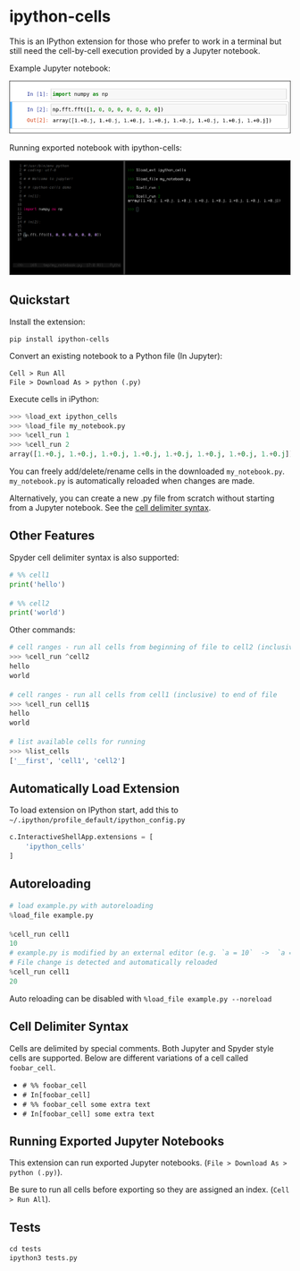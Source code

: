 # ipython-cells

This is an IPython extension for those who prefer to work in a terminal but still need the cell-by-cell execution provided by a Jupyter notebook.

Example Jupyter notebook:

![](notebook.png)

Running exported notebook with ipython-cells:

![](commandline.png)


## Quickstart

Install the extension:

    pip install ipython-cells
    
Convert an existing notebook to a Python file (In Jupyter):

    Cell > Run All
    File > Download As > python (.py)

Execute cells in iPython:

``` python
>>> %load_ext ipython_cells
>>> %load_file my_notebook.py
>>> %cell_run 1
>>> %cell_run 2
array([1.+0.j, 1.+0.j, 1.+0.j, 1.+0.j, 1.+0.j, 1.+0.j, 1.+0.j, 1.+0.j])
```

You can freely add/delete/rename cells in the downloaded `my_notebook.py`.  `my_notebook.py` is automatically reloaded when changes are made.
   
Alternatively, you can create a new .py file from scratch without starting from a Jupyter notebook.  See the [cell delimiter syntax](#cell-delimiter-syntax).

## Other Features

Spyder cell delimiter syntax is also supported:

``` python
# %% cell1
print('hello')

# %% cell2
print('world')
```

Other commands:

``` python
# cell ranges - run all cells from beginning of file to cell2 (inclusive)
>>> %cell_run ^cell2
hello
world

# cell ranges - run all cells from cell1 (inclusive) to end of file
>>> %cell_run cell1$
hello
world

# list available cells for running
>>> %list_cells
['__first', 'cell1', 'cell2']
```


## Automatically Load Extension

To load extension on IPython start, add this to `~/.ipython/profile_default/ipython_config.py`

``` python
c.InteractiveShellApp.extensions = [
    'ipython_cells'
]
```

## Autoreloading
``` python
# load example.py with autoreloading
%load_file example.py

%cell_run cell1
10
# example.py is modified by an external editor (e.g. `a = 10`  ->  `a = 20`)
# File change is detected and automatically reloaded
%cell_run cell1
20

```

Auto reloading can be disabled with `%load_file example.py --noreload`

## Cell Delimiter Syntax

Cells are delimited by special comments.  Both Jupyter and Spyder style cells are supported.  Below are different variations of a cell called `foobar_cell`.

- `# %% foobar_cell`
- `# In[foobar_cell]`
- `# %% foobar_cell some extra text`
- `# In[foobar_cell] some extra text`

## Running Exported Jupyter Notebooks

This extension can run exported Jupyter notebooks. (`File > Download As > python (.py)`).

Be sure to run all cells before exporting so they are assigned an index. (`Cell > Run All`).

## Tests

    cd tests
    ipython3 tests.py

